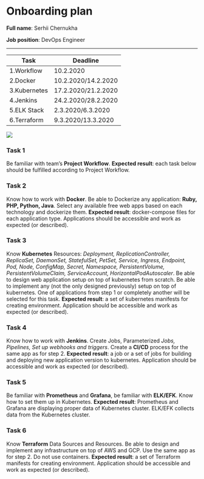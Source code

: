 # Onboarding plan

**Full name**: Serhii Chernukha

**Job position**: DevOps Engineer
___
Task  | Deadline
------------- | -------------
1.Workflow  | 10.2.2020
2.Docker  | 10.2.2020/14.2.2020
3.Kubernetes | 17.2.2020/21.2.2020
4.Jenkins  | 24.2.2020/28.2.2020
5.ELK Stack  | 2.3.2020/6.3.2020
6.Terraform  | 9.3.2020/13.3.2020

![](https://i.paste.pics/842465d34060226bbe591561d808423b.png?trs=f6009fac31c07e6ac9e276bf728abce1f2845bf446fb75be32daf440558621e0)

### Task 1

Be familiar with team’s **Project Workflow**.
**Expected result**: each task below should be fulfilled
according to Project Workflow.

### Task 2

Know how to work with **Docker**. Be able to Dockerize any
application: **Ruby, PHP, Python, Java**. Select any available
free web apps based on each technology and dockerize
them. **Expected result**: docker-compose files for each
application type. Applications should be accessible and
work as expected (or described).

### Task 3

Know **Kubernetes** Resources:
*Deployment, ReplicationController, ReplicaSet,
DaemonSet, StatefulSet, PetSet, Service, Ingress,
Endpoint, Pod, Node, ConfigMap, Secret, Namespace,
PersistentVolume, PersistentVolumeClaim,
ServiceAccount, HorizontalPodAutoscaler*. Be able to
design web application setup on top of kubernetes from
scratch. Be able to implement any (not the only designed
previously) setup on top of kubernetes. One of applications
from step 1 or completely another will be selected for this
task.
**Expected result**: a set of kubernetes manifests for creating
environment. Application should be accessible and work as
expected (or described).

### Task 4

Know how to work with **Jenkins**. Create Jobs,
Parameterized *Jobs, Pipelines, Set up webhooks and triggers*. Create a **CI/CD** process for the same app as for step 2.
**Expected result**: a job or a set of jobs for building and
deploying new application version to kubernetes.
Application should be accessible and work as expected (or
described).

### Task 5

Be familiar with **Prometheus** and **Grafana**, be familiar with
**ELK/EFK**. Know how to set them up in Kubernetes.
**Expected result**: Prometheus and Grafana are displaying
proper data of Kubernetes cluster. ELK/EFK collects data
from the Kubernetes cluster.

### Task 6

Know **Terraform** Data Sources and Resources. Be able to
design and implement any infrastructure on top of AWS and
GCP. Use the same app as for step 2. Do not use
containers.
**Expected result**: a set of Terraform manifests for creating
environment. Application should be accessible and work as
expected (or described).
